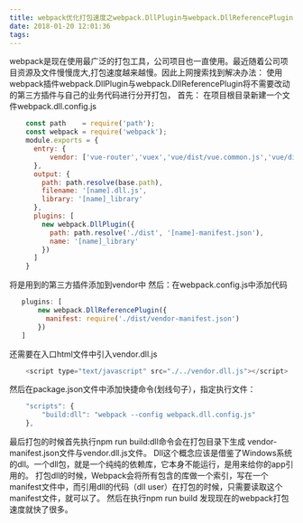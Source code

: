 ```yaml
---
title: webpack优化打包速度之webpack.DllPlugin与webpack.DllReferencePlugin
date: 2018-01-20 12:01:36
tags:
---
```


  webpack是现在使用最广泛的打包工具，公司项目也一直使用。最近随着公司项目资源及文件慢慢庞大,打包速度越来越慢。因此上网搜索找到解决办法：
使用webpack插件webpack.DllPlugin与webpack.DllReferencePlugin将不需要改动的第三方插件与自己的业务代码进行分开打包，
首先：
在项目根目录新建一个文件webpack.dll.config.js

```javascript
    const path    = require('path');
    const webpack = require('webpack');
    module.exports = {
      entry: {
          vendor: ['vue-router','vuex','vue/dist/vue.common.js','vue/dist/vue.js','vue-loader/lib/component-normalizer.js','vue']
      },
      output: {
        path: path.resolve(base.path),
        filename: '[name].dll.js',
        library: '[name]_library'
      },
      plugins: [
        new webpack.DllPlugin({
          path: path.resolve('./dist', '[name]-manifest.json'),
          name: '[name]_library'
        })
      ]
    }
```
将是用到的第三方插件添加到vendor中
然后：在webpack.config.js中添加代码
```javascript
   plugins: [
       new webpack.DllReferencePlugin({
         manifest: require('./dist/vendor-manifest.json')
       })
   ]
```
还需要在入口html文件中引入vendor.dll.js
```javascript
    <script type="text/javascript" src="./../vendor.dll.js"></script>
```
然后在package.json文件中添加快捷命令(划线句子），指定执行文件：
```javascript
    "scripts": {
        "build:dll": "webpack --config webpack.dll.config.js"
    },
```
最后打包的时候首先执行npm run build:dll命令会在打包目录下生成
vendor-manifest.json文件与vendor.dll.js文件。
Dll这个概念应该是借鉴了Windows系统的dll。一个dll包，就是一个纯纯的依赖库，它本身不能运行，是用来给你的app引用的。
打包dll的时候，Webpack会将所有包含的库做一个索引，写在一个manifest文件中，而引用dll的代码（dll user）在打包的时候，只需要读取这个manifest文件，就可以了。
然后在执行npm run build
发现现在的webpack打包速度就快了很多。
